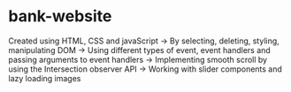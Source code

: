 # bank-website

Created using HTML, CSS and javaScript
 -> By selecting, deleting, styling, manipulating DOM
 -> Using different types of event, event handlers and passing arguments to event handlers
 -> Implementing smooth scroll by using the Intersection observer API
 -> Working with slider components and lazy loading images
